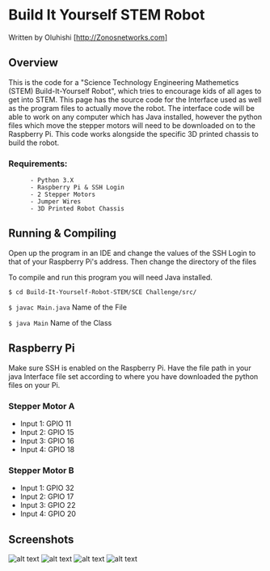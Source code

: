 # Build It Yourself STEM Robot

Written by Oluhishi [http://Zonosnetworks.com]

## Overview

This is the code for a "Science Technology Engineering Mathemetics (STEM) Build-It-Yourself Robot", which tries to encourage kids of all ages to get into STEM. This page has the source code for the Interface used as well as the program files to actually move the robot. The interface code will be able to work on any computer which has Java installed, however the python files which move the stepper motors will need to be downloaded on to the Raspberry Pi. This code works alongside the specific 3D printed chassis to build the robot.

### Requirements:
          - Python 3.X
          - Raspberry Pi & SSH Login
          - 2 Stepper Motors
          - Jumper Wires
          - 3D Printed Robot Chassis
          
## Running & Compiling

Open up the program in an IDE and change the values of the SSH Login to that of your Raspberry Pi's address. Then change the directory of the files 


To compile and run this program you will need Java installed.

``` $ cd Build-It-Yourself-Robot-STEM/SCE Challenge/src/ ```

``` $ javac Main.java ``` Name of the File

``` $ java Main ``` Name of the Class

## Raspberry Pi

Make sure SSH is enabled on the Raspberry Pi. Have the file path in your java Interface file set according to where you have downloaded the python files on your Pi. 

### Stepper Motor A

- Input 1: GPIO 11
- Input 2: GPIO 15
- Input 3: GPIO 16
- Input 4: GPIO 18

### Stepper Motor B

- Input 1: GPIO 32
- Input 2: GPIO 17
- Input 3: GPIO 22
- Input 4: GPIO 20

## Screenshots

![alt text](https://user-images.githubusercontent.com/18488979/35488256-6554f79c-047d-11e8-917a-2727d137a683.png)
![alt text](https://user-images.githubusercontent.com/18488979/35488257-656aa736-047d-11e8-94de-4f281cd756b4.jpg)
![alt text](https://user-images.githubusercontent.com/18488979/35488258-6636343c-047d-11e8-85dc-166942cd9ed2.jpg)
![alt text](https://user-images.githubusercontent.com/18488979/35488259-665fc59a-047d-11e8-99eb-f71efce53b8c.jpg)
